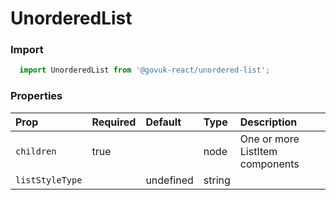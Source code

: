 UnorderedList
=============

### Import
```js
  import UnorderedList from '@govuk-react/unordered-list';
```
<!-- STORY -->



### Properties
Prop | Required | Default | Type | Description
:--- | :------- | :------ | :--- | :----------
 `children` | true |  | node | One or more ListItem components
 `listStyleType` |  | undefined | string | 


